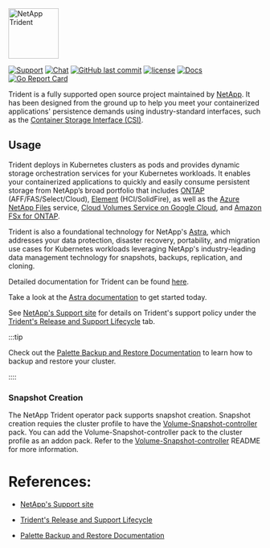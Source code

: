 <img src="logo/trident.png" alt="NetApp Trident" width="100" height="100">

[![Support](https://img.shields.io/badge/support-official-0067C5.svg)](http://mysupport.netapp.com/info/web/ECMLP2619434.html)
[![Chat](https://img.shields.io/badge/chat-slack-4C9689.svg)](http://netapp.io/slack/)
[![GitHub last commit](https://img.shields.io/github/last-commit/netapp/trident.svg)](https://github.com/NetApp/trident/commits)
[![license](https://img.shields.io/github/license/netapp/trident.svg)](LICENSE)
[![Docs](https://img.shields.io/badge/docs-official-0067C5.svg)](https://docs.netapp.com/us-en/trident/index.html)
[![Go Report Card](https://goreportcard.com/badge/github.com/netapp/trident)](https://goreportcard.com/report/github.com/netapp/trident)

Trident is a fully supported open source project maintained by [NetApp](https://www.netapp.com). It has been designed
from the ground up to help you meet your containerized applications' persistence demands using industry-standard
interfaces, such as the [Container Storage Interface (CSI)](https://kubernetes-csi.github.io/docs/introduction.html).

## Usage
Trident deploys in Kubernetes clusters as pods and provides dynamic storage orchestration services for your Kubernetes workloads. It enables your containerized applications to quickly and easily consume persistent storage from NetApp’s broad portfolio that
includes [ONTAP](https://www.netapp.com/data-management/ontap-data-management-software) (AFF/FAS/Select/Cloud), [Element](https://www.netapp.com/data-management/element-software) (HCI/SolidFire), as well as the [Azure NetApp Files](https://cloud.netapp.com/azure-netapp-files)
service, [Cloud Volumes Service on Google Cloud](https://cloud.netapp.com/cloud-volumes-service-for-gcp), and [Amazon FSx for ONTAP](https://cloud.netapp.com/fsx-for-ontap).

Trident is also a foundational technology for NetApp's [Astra](http://cloud.netapp.com/Astra), which addresses your data protection, disaster recovery, portability, and migration use cases for
Kubernetes workloads leveraging NetApp's industry-leading data management technology for snapshots, backups, replication, and cloning.

Detailed documentation for Trident can be found [here](https://docs.netapp.com/us-en/trident/index.html).

Take a look at the [Astra documentation](https://docs.netapp.com/us-en/astra/) to get started today.

See [NetApp's Support site](https://mysupport.netapp.com/site/info/version-support) for details on Trident's support policy under the [Trident's Release and Support Lifecycle](https://mysupport.netapp.com/site/info/trident-support) tab.

:::tip

Check out the [Palette Backup and Restore Documentation](https://docs.spectrocloud.com/clusters/cluster-management/backup-restore/) to learn how to backup and restore your cluster.

::::

### Snapshot Creation

The NetApp Trident operator pack supports snapshot creation. Snapshot creation requies the cluster profile to have the [Volume-Snapshot-controller](https://docs.spectrocloud.com/integrations/packs/?pack=volume-snapshot-controller) pack. You can add the Volume-Snapshot-controller pack to the cluster profile as an addon pack. Refer to the [Volume-Snapshot-controller](https://docs.spectrocloud.com/integrations/packs/?pack=volume-snapshot-controller) README for more information.

# References:

- [NetApp's Support site](https://mysupport.netapp.com/site/info/version-support) 

- [Trident's Release and Support Lifecycle](https://mysupport.netapp.com/site/info/trident-support) 

- [Palette Backup and Restore Documentation](https://docs.spectrocloud.com/clusters/cluster-management/backup-restore/)



